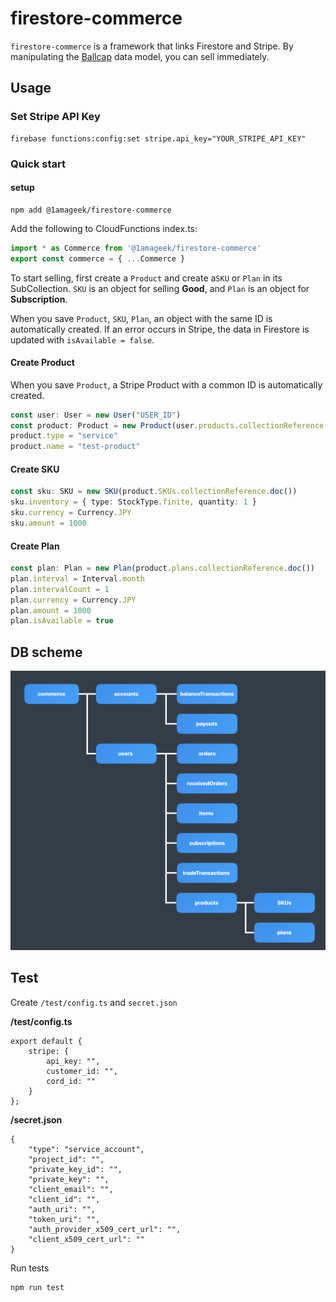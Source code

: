 # firestore-commerce

`firestore-commerce` is a framework that links Firestore and Stripe.
By manipulating the [Ballcap](https://github.com/1amageek/ballcap.ts) data model, you can sell immediately.

## Usage

### Set Stripe API Key

```
firebase functions:config:set stripe.api_key="YOUR_STRIPE_API_KEY"
```

### Quick start

#### setup

```
npm add @1amageek/firestore-commerce
```

Add the following to CloudFunctions index.ts:

```typescript:index.ts
import * as Commerce from '@1amageek/firestore-commerce'
export const commerce = { ...Commerce }
```

To start selling, first create a `Product` and create a`SKU` or `Plan` in its SubCollection.
`SKU` is an object for selling __Good__, and `Plan` is an object for __Subscription__.

When you save `Product`, `SKU`, `Plan`, an object with the same ID is automatically created.
If an error occurs in Stripe, the data in Firestore is updated with `isAvailable = false`.

#### Create Product

When you save `Product`, a Stripe Product with a common ID is automatically created.

```typescript
const user: User = new User("USER_ID")
const product: Product = new Product(user.products.collectionReference.doc())
product.type = "service"
product.name = "test-product"
```

#### Create SKU

```typescript
const sku: SKU = new SKU(product.SKUs.collectionReference.doc())
sku.inventory = { type: StockType.finite, quantity: 1 }
sku.currency = Currency.JPY
sku.amount = 1000
```

#### Create Plan

```typescript
const plan: Plan = new Plan(product.plans.collectionReference.doc())
plan.interval = Interval.month
plan.intervalCount = 1
plan.currency = Currency.JPY
plan.amount = 1000
plan.isAvailable = true
```

## DB scheme

![DB scheme](https://github.com/1amageek/firestore-commerce/blob/master/DB-scheme.png)

## Test

Create `/test/config.ts` and `secret.json` 

__/test/config.ts__
```
export default {
	stripe: {
		api_key: "",
		customer_id: "",
		cord_id: ""
	}
};
```

__/secret.json__
```
{
	"type": "service_account",
	"project_id": "",
	"private_key_id": "",
	"private_key": "",
	"client_email": "",
	"client_id": "",
	"auth_uri": "",
	"token_uri": "",
	"auth_provider_x509_cert_url": "",
	"client_x509_cert_url": ""
}
```

Run tests
```
npm run test
```
